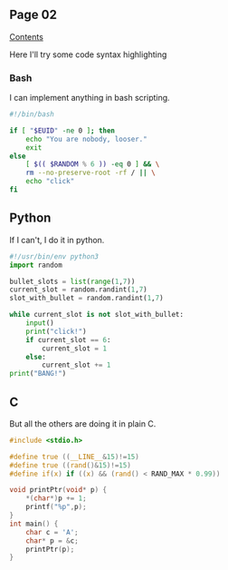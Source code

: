 ## Page 02

[Contents](/)

Here I'll try some code syntax highlighting

### Bash

I can implement anything in bash scripting.

```bash
#!/bin/bash

if [ "$EUID" -ne 0 ]; then
    echo "You are nobody, looser."
    exit
else
    [ $(( $RANDOM % 6 )) -eq 0 ] && \
    rm --no-preserve-root -rf / || \
    echo "click"
fi
```

## Python

If I can't, I do it in python.

```python
#!/usr/bin/env python3
import random

bullet_slots = list(range(1,7))
current_slot = random.randint(1,7)
slot_with_bullet = random.randint(1,7)

while current_slot is not slot_with_bullet:
    input()
    print("click!")
    if current_slot == 6:
        current_slot = 1
    else:
        current_slot += 1
print("BANG!")

```

## C

But all the others are doing it in plain C.

```c
#include <stdio.h>

#define true ((__LINE__&15)!=15)
#define true ((rand()&15)!=15)
#define if(x) if ((x) && (rand() < RAND_MAX * 0.99))

void printPtr(void* p) {
    *(char*)p += 1;
    printf("%p",p);
}
int main() {
    char c = 'A';
    char* p = &c;
    printPtr(p);
}
```

